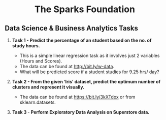 <h1 align='center'> The Sparks Foundation </h1>

## Data Science & Business Analytics Tasks

1. **Task 1 - Predict the percentage of an student based on the no. of study hours.**
    - This is a simple linear regression task as it involves just 2 variables (Hours and Scores).
    - The data can be found at http://bit.ly/w-data.
    - What will be predicted score if a student studies for 9.25 hrs/ day?

2. **Task 2 - From the given ‘Iris’ dataset, predict the optimum number of clusters and represent it visually.**
    - The data can be found at https://bit.ly/3kXTdox or from sklearn.datasets. 

3. **Task 3 - Perform Exploratory Data Analysis on Superstore data.**

